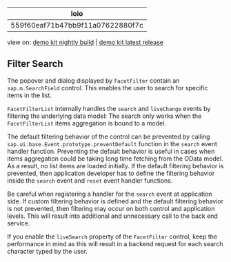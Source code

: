 <!-- loio559f60eaf71b47bb9f11a07622880f7c -->

| loio |
| -----|
| 559f60eaf71b47bb9f11a07622880f7c |

<div id="loio">

view on: [demo kit nightly build](https://openui5nightly.hana.ondemand.com/#/topic/559f60eaf71b47bb9f11a07622880f7c) | [demo kit latest release](https://openui5.hana.ondemand.com/#/topic/559f60eaf71b47bb9f11a07622880f7c)</div>

## Filter Search

The popover and dialog displayed by `FacetFilter` contain an `sap.m.SearchField` control. This enables the user to search for specific items in the list.

`FacetFilterList` internally handles the `search` and `liveChange` events by filtering the underlying data model: The search only works when the `FacetFilterList` items aggregation is bound to a model.

The default filtering behavior of the control can be prevented by calling `sap.ui.base.Event.prototype.preventDefault` function in the `search` event handler function. Preventing the default behavior is useful in cases when items aggregation could be taking long time fetching from the OData model. As a result, no list items are loaded initially. If the default filtering behavior is prevented, then application developer has to define the filtering behavior inside the `search` event and `reset` event handler functions.

Be careful when registering a handler for the `search` event at application side. If custom filtering behavior is defined and the default filtering behavior is not prevented, then filtering may occur on both control and application levels. This will result into additional and unnecessary call to the back end service.

If you enable the `liveSearch` property of the `FacetFilter` control, keep the performance in mind as this will result in a backend request for each search character typed by the user.

